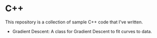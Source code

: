 # C++

This repository is a collection of sample C++ code that I've written.

* Gradient Descent: A class for Gradient Descent to fit curves to data.



